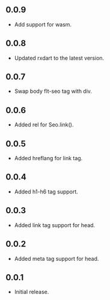 ## 0.0.9

* Add support for wasm.

## 0.0.8

* Updated rxdart to the latest version.

## 0.0.7

* Swap body flt-seo tag with div.

## 0.0.6

* Added rel for Seo.link().

## 0.0.5

* Added hreflang for link tag.

## 0.0.4

* Added h1-h6 tag support.

## 0.0.3

* Added link tag support for head.

## 0.0.2

* Added meta tag support for head.

## 0.0.1

* Initial release.
